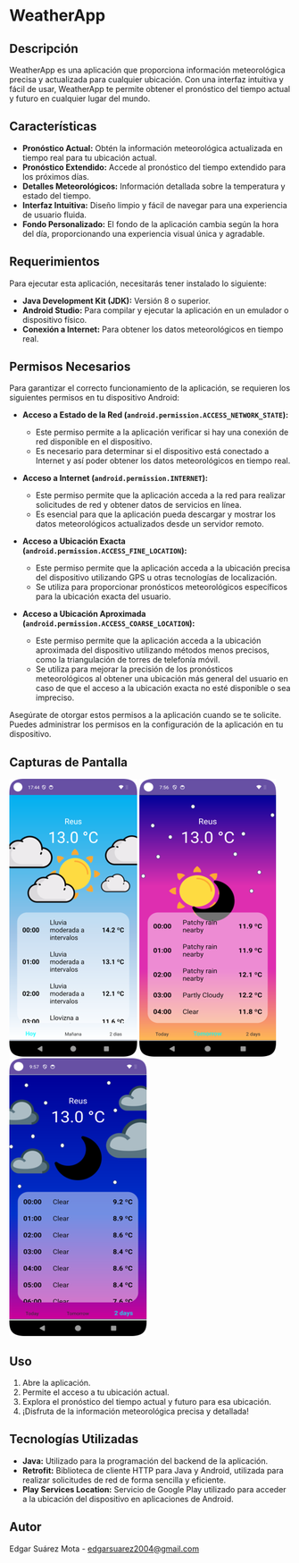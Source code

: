 # WeatherApp

## Descripción
WeatherApp es una aplicación que proporciona información meteorológica precisa y actualizada para cualquier ubicación. Con una interfaz intuitiva y fácil de usar, WeatherApp te permite obtener el pronóstico del tiempo actual y futuro en cualquier lugar del mundo.

## Características
- **Pronóstico Actual:** Obtén la información meteorológica actualizada en tiempo real para tu ubicación actual.
- **Pronóstico Extendido:** Accede al pronóstico del tiempo extendido para los próximos días.
- **Detalles Meteorológicos:** Información detallada sobre la temperatura y estado del tiempo.
- **Interfaz Intuitiva:** Diseño limpio y fácil de navegar para una experiencia de usuario fluida.
- **Fondo Personalizado:** El fondo de la aplicación cambia según la hora del día, proporcionando una experiencia visual única y agradable.

## Requerimientos

Para ejecutar esta aplicación, necesitarás tener instalado lo siguiente:

- **Java Development Kit (JDK):** Versión 8 o superior.
- **Android Studio:** Para compilar y ejecutar la aplicación en un emulador o dispositivo físico.
- **Conexión a Internet:** Para obtener los datos meteorológicos en tiempo real.

## Permisos Necesarios

Para garantizar el correcto funcionamiento de la aplicación, se requieren los siguientes permisos en tu dispositivo Android:

- **Acceso a Estado de la Red (`android.permission.ACCESS_NETWORK_STATE`):**
  - Este permiso permite a la aplicación verificar si hay una conexión de red disponible en el dispositivo.
  - Es necesario para determinar si el dispositivo está conectado a Internet y así poder obtener los datos meteorológicos en tiempo real.

- **Acceso a Internet (`android.permission.INTERNET`):**
  - Este permiso permite que la aplicación acceda a la red para realizar solicitudes de red y obtener datos de servicios en línea.
  - Es esencial para que la aplicación pueda descargar y mostrar los datos meteorológicos actualizados desde un servidor remoto.

- **Acceso a Ubicación Exacta (`android.permission.ACCESS_FINE_LOCATION`):**
  - Este permiso permite que la aplicación acceda a la ubicación precisa del dispositivo utilizando GPS u otras tecnologías de localización.
  - Se utiliza para proporcionar pronósticos meteorológicos específicos para la ubicación exacta del usuario.

- **Acceso a Ubicación Aproximada (`android.permission.ACCESS_COARSE_LOCATION`):**
  - Este permiso permite que la aplicación acceda a la ubicación aproximada del dispositivo utilizando métodos menos precisos, como la triangulación de torres de telefonía móvil.
  - Se utiliza para mejorar la precisión de los pronósticos meteorológicos al obtener una ubicación más general del usuario en caso de que el acceso a la ubicación exacta no esté disponible o sea impreciso.

Asegúrate de otorgar estos permisos a la aplicación cuando se te solicite. Puedes administrar los permisos en la configuración de la aplicación en tu dispositivo.


## Capturas de Pantalla
![Primera pantalla](https://github.com/EdgarSuarezMota/ClimateTime/raw/master/Imagen1.png)
![Segunda pantalla](https://github.com/EdgarSuarezMota/ClimateTime/raw/master/Imagen2.png)
![Tercera pantalla](https://github.com/EdgarSuarezMota/ClimateTime/raw/master/Imagen3.png)

## Uso
1. Abre la aplicación.
2. Permite el acceso a tu ubicación actual.
3. Explora el pronóstico del tiempo actual y futuro para esa ubicación.
4. ¡Disfruta de la información meteorológica precisa y detallada!

## Tecnologías Utilizadas
- **Java:** Utilizado para la programación del backend de la aplicación.
- **Retrofit:** Biblioteca de cliente HTTP para Java y Android, utilizada para realizar solicitudes de red de forma sencilla y eficiente.
- **Play Services Location:** Servicio de Google Play utilizado para acceder a la ubicación del dispositivo en aplicaciones de Android.

## Autor
Edgar Suárez Mota - edgarsuarez2004@gmail.com
